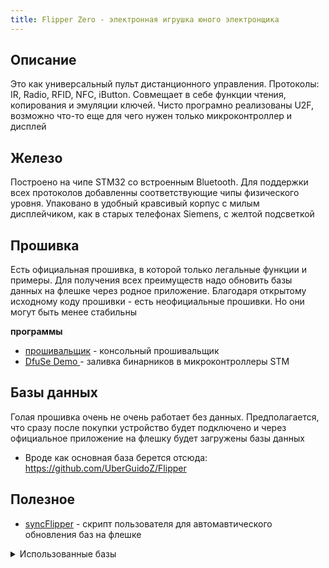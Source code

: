 ```yaml
---
title: Flipper Zero - электронная игрушка юного электронщика
---
```


## Описание
Это как универсальный пульт дистанционного управления. Протоколы: IR, Radio, RFID, NFC, iButton. Совмещает в себе функции чтения, копирования и эмуляции ключей. Чисто програмно реализованы U2F, возможно что-то еще для чего нужен только микроконтроллер и дисплей

## Железо
Построено на чипе STM32 со встроенным Bluetooth. Для поддержки всех протоколов добавленны соответствующие чипы физического уровня. Упаковано в удобный кравсивый корпус с милым дисплейчиком, как в старых телефонах Siemens, с желтой подсветкой

## Прошивка
Есть официальная прошивка, в которой только легальные функции и примеры. Для получения всех преимуществ надо обновить базы данных на флешке через родное приложение. Благодаря открытому исходному коду прошивки - есть неофициальные прошивки. Но они могут быть менее стабильны

**программы**
- [прошивальщик](https://dfu-util.sourceforge.net/releases/) - консольный прошивальщик
- [DfuSe Demo ](https://www.st.com/en/development-tools/stsw-stm32080.html) - заливка бинарников в микроконтроллеры STM

## Базы данных
Голая прошивка очень не очень работает без данных. Предполагается, что сразу после покупки устройство будет подключено и через официальное приложение на флешку будет загружены базы данных
- Вроде как основная база берется отсюда: <https://github.com/UberGuidoZ/Flipper>



## Полезное
- [syncFlipper](https://github.com/LupusE/FlipperMgmt/blob/main/syncFlipper) - скрипт пользователя для автомавтического обновления баз на флешке  
<details markdown="1">
<summary markdown="0">Использованные базы</summary>
- ## for Information, see https://github.com/djsime1/awesome-flipperzero
- gitSync -g https://github.com/logickworkshop/Flipper-IRDB -m infrared
- gitSync -g https://github.com/Gioman101/FlipperAmiibo -m nfc
- gitSync -g https://github.com/tobiabocchi/flipperzero-bruteforce -m subghz
- gitSync -g https://github.com/UNC0V3R3D/Flipper_Zero-BadUsb -m badusb -t UNC0V3R3D
- gitSync -g https://github.com/I-Am-Jakoby/Flipper-Zero-BadUSB -m badusb -t I-Am-Jakoby
- gitSync -g https://github.com/FalsePhilosopher/badusb -m badusb -t FalsePhilosopher
- gitSync -g https://github.com/nocomp/Flipper_Zero_Badusb_hack5_payloads -m badusb -t hack5_payloads
- gitSync -g https://github.com/jimilinuxguy/flipperzero-touchtunes -m subghz -t touchtunes
- gitSync -g https://github.com/neverfa11ing/FlipperMusicRTTTL -m music_player -t rtttl
- gitSync -g https://github.com/Tonsil/flipper-music-files -m music_player -t fmf
- gitSync -g https://github.com/wetox-team/flipperzero-goodies -m ibutton -t wetox
- gitSync -g https://github.com/xb8/t119bruteforcer -m subghz -t t119pager

- starnewSync https://github.com/GlUTEN-BASH/Flipper-Starnew

- guidoSync https://github.com/UberGuidoZ/Flipper
</details>

